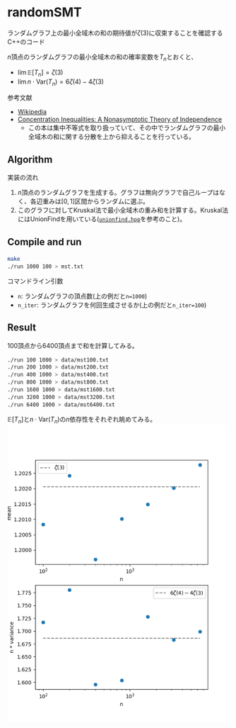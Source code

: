 # randomSMT

ランダムグラフ上の最小全域木の和の期待値が$\zeta(3)$に収束することを確認するC++のコード

$n$頂点のランダムグラフの最小全域木の和の確率変数を$T_{n}$とおくと、
- $\lim\mathbb{E}[T_{n}]=\zeta(3)$
- $\lim n\cdot\mathrm{Var}(T_{n})=6\zeta(4)-4\zeta(3)$

参考文献
- [Wikipedia](https://en.wikipedia.org/wiki/Minimum_spanning_tree#MST_on_complete_graphs)
- [Concentration Inequalities: A Nonasymptotic Theory of Independence](https://oxford.universitypressscholarship.com/view/10.1093/acprof:oso/9780199535255.001.0001/acprof-9780199535255)
    - この本は集中不等式を取り扱っていて、その中でランダムグラフの最小全域木の和に関する分散を上から抑えることを行っている。

## Algorithm
実装の流れ
1. $n$頂点のランダムグラフを生成する。グラフは無向グラフで自己ループはなく、各辺重みは$[0,1]$区間からランダムに選ぶ。
2. このグラフに対してKruskal法で最小全域木の重み和を計算する。Kruskal法にはUnionFindを用いている([`unionfind.hpp`](unionfind.hpp)を参考のこと)。

## Compile and run
```bash
make
./run 1000 100 > mst.txt
```
コマンドライン引数
- `n`: ランダムグラフの頂点数(上の例だと`n=1000`)
- `n_iter`: ランダムグラフを何回生成させるか(上の例だと`n_iter=100`)

## Result
100頂点から6400頂点まで和を計算してみる。
```bash
./run 100 1000 > data/mst100.txt
./run 200 1000 > data/mst200.txt
./run 400 1000 > data/mst400.txt
./run 800 1000 > data/mst800.txt
./run 1600 1000 > data/mst1600.txt
./run 3200 1000 > data/mst3200.txt
./run 6400 1000 > data/mst6400.txt
```

$\mathbb{E}[T_{n}]$と$n\cdot\mathrm{Var}(T_{n})$の$n$依存性をそれぞれ眺めてみる。
![](result.png)